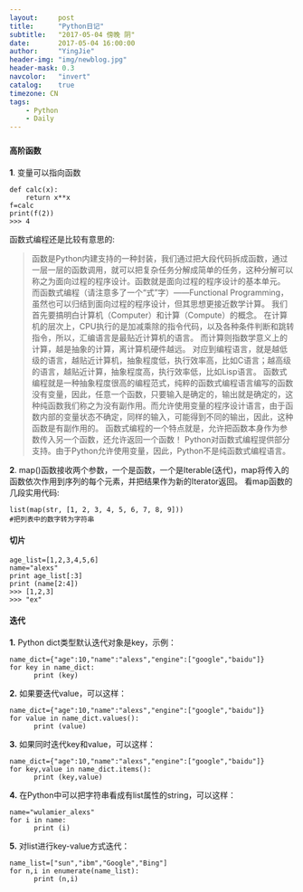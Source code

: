 ```yaml
---
layout:     post
title:      "Python日记"
subtitle:   "2017-05-04 傍晚 阴"
date:       2017-05-04 16:00:00
author:     "YingJie"
header-img: "img/newblog.jpg"
header-mask: 0.3
navcolor:   "invert"
catalog:	true
timezone: CN
tags:
    - Python
    - Daily
---
```

###  
#### 高阶函数

**1**. 变量可以指向函数
```
def calc(x):
    return x**x
f=calc
print(f(2))
>>> 4
```
函数式编程还是比较有意思的:
>函数是Python内建支持的一种封装，我们通过把大段代码拆成函数，通过一层一层的函数调用，就可以把复杂任务分解成简单的任务，这种分解可以称之为面向过程的程序设计。函数就是面向过程的程序设计的基本单元。
而函数式编程（请注意多了一个“式”字）——Functional Programming，虽然也可以归结到面向过程的程序设计，但其思想更接近数学计算。
我们首先要搞明白计算机（Computer）和计算（Compute）的概念。
在计算机的层次上，CPU执行的是加减乘除的指令代码，以及各种条件判断和跳转指令，所以，汇编语言是最贴近计算机的语言。
而计算则指数学意义上的计算，越是抽象的计算，离计算机硬件越远。
对应到编程语言，就是越低级的语言，越贴近计算机，抽象程度低，执行效率高，比如C语言；越高级的语言，越贴近计算，抽象程度高，执行效率低，比如Lisp语言。
函数式编程就是一种抽象程度很高的编程范式，纯粹的函数式编程语言编写的函数没有变量，因此，任意一个函数，只要输入是确定的，输出就是确定的，这种纯函数我们称之为没有副作用。而允许使用变量的程序设计语言，由于函数内部的变量状态不确定，同样的输入，可能得到不同的输出，因此，这种函数是有副作用的。
函数式编程的一个特点就是，允许把函数本身作为参数传入另一个函数，还允许返回一个函数！
Python对函数式编程提供部分支持。由于Python允许使用变量，因此，Python不是纯函数式编程语言。

**2**. map()函数接收两个参数，一个是函数，一个是Iterable(迭代)，map将传入的函数依次作用到序列的每个元素，并把结果作为新的Iterator返回。
看map函数的几段实用代码:
```
list(map(str, [1, 2, 3, 4, 5, 6, 7, 8, 9]))
#把列表中的数字转为字符串
```
#### 切片
```
age_list=[1,2,3,4,5,6]
name="alexs"
print age_list[:3]
print (name[2:4])
>>> [1,2,3]
>>> "ex"
```
#### 迭代
**1.** Python dict类型默认迭代对象是key，示例：
```
name_dict={"age":10,"name":"alexs","engine":["google","baidu"]}
for key in name_dict:
      print (key)
```
**2.** 如果要迭代value，可以这样：
```
name_dict={"age":10,"name":"alexs","engine":["google","baidu"]}
for value in name_dict.values():
      print (value)
```
**3.** 如果同时迭代key和value，可以这样：
```
name_dict={"age":10,"name":"alexs","engine":["google","baidu"]}
for key,value in name_dict.items():
      print (key,value)
```
**4.** 在Python中可以把字符串看成有list属性的string，可以这样：
```
name="wulamier_alexs"
for i in name:
      print (i)
```
**5.** 对list进行key-value方式迭代：
```
name_list=["sun","ibm","Google","Bing"]
for n,i in enumerate(name_list):
      print (n,i)
```
